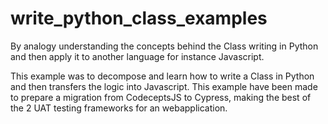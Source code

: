# write_python_class_examples

By analogy understanding the concepts behind the Class writing in Python and then apply it to another language for instance Javascript.


This example was to decompose and learn how to write a Class in Python and then transfers the logic into Javascript. This example have been made to prepare a migration from CodeceptsJS to Cypress, making the best of the 2 UAT testing frameworks for an webapplication.




